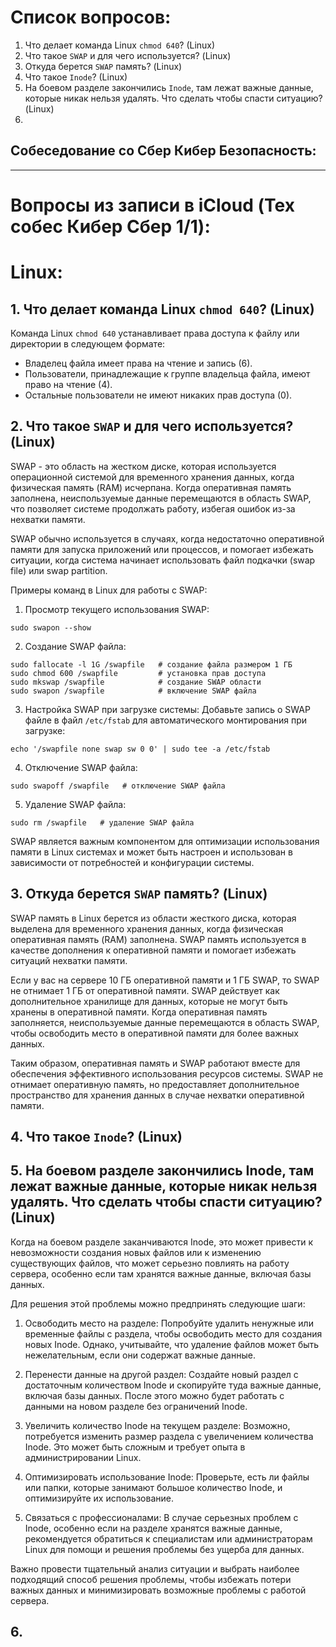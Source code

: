 # Список вопросов:

1. Что делает команда Linux `chmod 640`? (Linux)
2. Что такое `SWAP` и для чего используется? (Linux)
3. Откуда берется `SWAP` память? (Linux)
4. Что такое `Inode`? (Linux)
5. На боевом разделе закончились `Inode`, там лежат важные данные, которые никак нельзя удалять. Что сделать чтобы спасти ситуацию? (Linux)
6. 

## Собеседование со Сбер Кибер Безопасность:

-----------------------

# Вопросы из записи в iCloud (Тех собес Кибер Сбер 1/1):

# Linux:

## 1. Что делает команда Linux `chmod 640`? (Linux)

Команда Linux `chmod 640` устанавливает права доступа к файлу или директории в следующем формате:

- Владелец файла имеет права на чтение и запись (6).
- Пользователи, принадлежащие к группе владельца файла, имеют право на чтение (4).
- Остальные пользователи не имеют никаких прав доступа (0).

## 2. Что такое `SWAP` и для чего используется? (Linux)

SWAP - это область на жестком диске, которая используется операционной системой для временного хранения данных, когда физическая память (RAM) исчерпана. Когда оперативная память заполнена, неиспользуемые данные перемещаются в область SWAP, что позволяет системе продолжать работу, избегая ошибок из-за нехватки памяти.

SWAP обычно используется в случаях, когда недостаточно оперативной памяти для запуска приложений или процессов, и помогает избежать ситуации, когда система начинает использовать файл подкачки (swap file) или swap partition.

Примеры команд в Linux для работы с SWAP:

1. Просмотр текущего использования SWAP:
```
sudo swapon --show
```

2. Создание SWAP файла:
```
sudo fallocate -l 1G /swapfile   # создание файла размером 1 ГБ
sudo chmod 600 /swapfile         # установка прав доступа
sudo mkswap /swapfile            # создание SWAP области
sudo swapon /swapfile            # включение SWAP файла
```

3. Настройка SWAP при загрузке системы:
Добавьте запись о SWAP файле в файл `/etc/fstab` для автоматического монтирования при загрузке:
```
echo '/swapfile none swap sw 0 0' | sudo tee -a /etc/fstab
```

4. Отключение SWAP файла:
```
sudo swapoff /swapfile   # отключение SWAP файла
```

5. Удаление SWAP файла:
```
sudo rm /swapfile   # удаление SWAP файла
```

SWAP является важным компонентом для оптимизации использования памяти в Linux системах и может быть настроен и использован в зависимости от потребностей и конфигурации системы.

## 3. Откуда берется `SWAP` память? (Linux)

SWAP память в Linux берется из области жесткого диска, которая выделена для временного хранения данных, когда физическая оперативная память (RAM) заполнена. SWAP память используется в качестве дополнения к оперативной памяти и помогает избежать ситуаций нехватки памяти.

Если у вас на сервере 10 ГБ оперативной памяти и 1 ГБ SWAP, то SWAP не отнимает 1 ГБ от оперативной памяти. SWAP действует как дополнительное хранилище для данных, которые не могут быть хранены в оперативной памяти. Когда оперативная память заполняется, неиспользуемые данные перемещаются в область SWAP, чтобы освободить место в оперативной памяти для более важных данных.

Таким образом, оперативная память и SWAP работают вместе для обеспечения эффективного использования ресурсов системы. SWAP не отнимает оперативную память, но предоставляет дополнительное пространство для хранения данных в случае нехватки оперативной памяти.

## 4. Что такое `Inode`? (Linux)

## 5. На боевом разделе закончились Inode, там лежат важные данные, которые никак нельзя удалять. Что сделать чтобы спасти ситуацию? (Linux)
Когда на боевом разделе заканчиваются Inode, это может привести к невозможности создания новых файлов или к изменению существующих файлов, что может серьезно повлиять на работу сервера, особенно если там хранятся важные данные, включая базы данных.

Для решения этой проблемы можно предпринять следующие шаги:

1. Освободить место на разделе: Попробуйте удалить ненужные или временные файлы с раздела, чтобы освободить место для создания новых Inode. Однако, учитывайте, что удаление файлов может быть нежелательным, если они содержат важные данные.

2. Перенести данные на другой раздел: Создайте новый раздел с достаточным количеством Inode и скопируйте туда важные данные, включая базы данных. После этого можно будет работать с данными на новом разделе без ограничений Inode.

3. Увеличить количество Inode на текущем разделе: Возможно, потребуется изменить размер раздела с увеличением количества Inode. Это может быть сложным и требует опыта в администрировании Linux.

4. Оптимизировать использование Inode: Проверьте, есть ли файлы или папки, которые занимают большое количество Inode, и оптимизируйте их использование.

5. Связаться с профессионалами: В случае серьезных проблем с Inode, особенно если на разделе хранятся важные данные, рекомендуется обратиться к специалистам или администраторам Linux для помощи и решения проблемы без ущерба для данных.

Важно провести тщательный анализ ситуации и выбрать наиболее подходящий способ решения проблемы, чтобы избежать потери важных данных и минимизировать возможные проблемы с работой сервера.

## 6. 